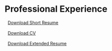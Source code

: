 <style>
    p {
        margin-left: 10px;
    }
</style>
# Professional Experience
[Download Short Resume](/hulet_resume_mlis.pdf)
<br><br>
[Download CV](/hulet_cv.pdf)
<br><br>
[Download Extended Resume](/hulet_resume_full.pdf)
<br><br>
